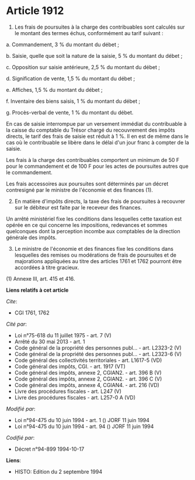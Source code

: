 # Article 1912

1. Les frais de poursuites à la charge des contribuables sont calculés sur le montant des termes échus, conformément au tarif
suivant :

a. Commandement, 3 % du montant du débet  ;

b. Saisie, quelle que soit la nature de la saisie, 5 % du montant du débet ;

c. Opposition sur saisie antérieure, 2,5 % du montant du débet ;

d. Signification de vente, 1,5 % du montant du débet ;

e. Affiches, 1,5 % du montant du débet ;

f. Inventaire des biens saisis, 1 % du montant du débet ;

g. Procès-verbal de vente, 1 % du montant du débet.

En cas de saisie interrompue par un versement immédiat du contribuable à la caisse du comptable du Trésor chargé du
recouvrement des impôts directs, le tarif des frais de saisie est réduit à 1 %. Il en est de même dans le cas où le
contribuable se libère dans le délai d'un jour franc à compter de la saisie.

Les frais à la charge des contribuables comportent un minimum de 50 F pour le commandement et de 100 F pour les actes de
poursuites autres que le commandement.

Les frais accessoires aux poursuites sont déterminés par un décret contresigné par le ministre de l'économie et des finances
(1).

2. En matière d'impôts directs, la taxe des frais de poursuites à recouvrer sur le débiteur est faite par le receveur des
finances.

Un arrêté ministériel fixe les conditions dans lesquelles cette taxation est opérée en ce qui concerne les impositions,
redevances et sommes quelconques dont la perception incombe aux comptables de la direction générale des impôts.

3. Le ministre de l'économie et des finances fixe les conditions dans lesquelles des remises ou modérations de frais de
poursuites et de majorations appliquées au titre des articles 1761 et 1762 pourront être accordées à titre gracieux.

(1) Annexe III, art. 415 et 416.

**Liens relatifs à cet article**

_Cite_:

  - CGI 1761, 1762

_Cité par_:

  - Loi n°75-618 du 11 juillet 1975 - art. 7 (V)
  - Arrêté du 30 mai 2013 - art. 1
  - Code général de la propriété des personnes publ... - art. L2323-2 (V)
  - Code général de la propriété des personnes publ... - art. L2323-6 (V)
  - Code général des collectivités territoriales - art. L1617-5 (VD)
  - Code général des impôts, CGI. - art. 1917 (VT)
  - Code général des impôts, annexe 2, CGIAN2. - art. 396 B (V)
  - Code général des impôts, annexe 2, CGIAN2. - art. 396 C (V)
  - Code général des impôts, annexe 4, CGIAN4. - art. 216 (VD)
  - Livre des procédures fiscales - art. L247 (V)
  - Livre des procédures fiscales - art. L257-0 A (VD)

_Modifié par_:

  - Loi n°94-475 du 10 juin 1994 - art. 1 () JORF 11 juin 1994
  - Loi n°94-475 du 10 juin 1994 - art. 94 () JORF 11 juin 1994

_Codifié par_:

  - Décret n°94-899 1994-10-17

**Liens**:

  - HISTO: Edition du 2 septembre 1994
